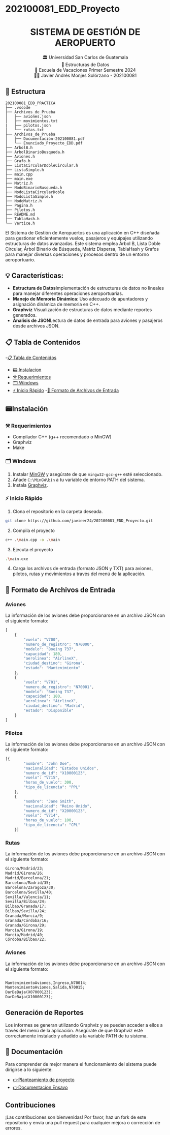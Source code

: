 # 202100081_EDD_Proyecto
# <div align="center"> SISTEMA DE GESTIÓN DE AEROPUERTO </div>
<div align="center"> 🏛 Universidad San Carlos de Guatemala</div>
<div align="center">
📕  Estructuras de Datos
</div>
<div align="center"> 📆 Escuela de Vacaciones Primer Semestre 2024</div>

<div align="center">
🙍‍♂️ Javier Andrés Monjes Solórzano -  202100081
</div>

## 🔨 Estructura
~~~
202100081_EDD_PRACTICA
├── .vscode
├── Archivos_de_Prueba
│   ├── aviones.json
│   ├── movimientos.txt
|   ├── pilotos.json
│   └── rutas.txt
├── Archivos_de_Prueba
│   ├── Documentación-202100081.pdf
│   └── Enunciado_Proyecto_EDD.pdf
├── ArbolB.h
├── ArbolBinarioBusqueda.h
├── Aviones.h
├── Grafo.h
├── ListaCircularDobleCircular.h
├── ListaSimple.h
├── main.cpp
├── main.exe
├── Matriz.h
├── NodoBinarioBusqueda.h
├── NodoListaCircularDoble
├── NodoListaSimple.h
├── NodoMatriz.h
├── Pagina.h
├── Pilotos.h
├── README.md
├── TablaHash.h
└── Vertice.h

~~~
El Sistema de Gestión de Aeropuertos es una aplicación en C++ diseñada para gestionar eficientemente vuelos, pasajeros y equipajes utilizando estructuras de datos avanzadas. Este sistema emplea Árbol B, Lista Doble Circular, Árbol Binario de Búsqueda, Matriz Dispersa, TablaHash y Grafos para manejar diversas operaciones y procesos dentro de un entorno aeroportuario.


## 💡 Características:
- **Estructura de Datos**Implementación de estructuras de datos no lineales para manejar diferentes operaciones aeroportuarias.
- **Manejo de Memoria Dinámica**: Uso adecuado de apuntadores y asignación dinámica de memoria en C++.
- **Graphviz** Visualización de estructuras de datos mediante reportes generados.
- **Ánalisis de JSON**Lectura de datos de entrada para aviones y pasajeros desde archivos JSON.

## 📋 Tabla de Contenidos
-[📋 Tabla de Contenidos](#-tabla-de-contenidos)
- [📟 Instalacion](#-instalacion)
- [⚒ Requerimientos](#-requerimientos)
- [🗂 Windows](#-windows)
- [⚡ Inicio Rápido](#-inicio-rápido)
-[📁 Formato de Archivos de Entrada](-formato-de-archivos-de-entrada)


## 📟Instalación 
 ### ⚒  Requerimientos
- Compilador C++ (g++ recomendado o MinGW)
- Graphviz
- Make


### 🗂 Windows
1. Instalar [MinGW](https://sourceforge.net/projects/mingw/) y asegúrate de que `mingw32-gcc-g++` esté seleccionado.
2. Añade `C:\MinGW\bin` a tu variable de entorno PATH del sistema.
3. Instala [Graphviz](https://graphviz.org/download/).

### ⚡ Inicio Rápido
1. Clona el repositorio en la carpeta deseada.
```sh
git clone https://github.com/javieer24/202100081_EDD_Proyecto.git
```
2. Compila el proyecto
```sh
c++ .\main.cpp -o .\main
```

3. Ejecuta el proyecto 
```sh
.\main.exe
```

4. Carga los archivos de entrada (formato JSON y TXT) para aviones, pilotos, rutas y movimientos a través del menú de la aplicación.
   
## 📁 Formato de Archivos de Entrada

### Aviones
La información de los aviones debe proporcionarse en un archivo JSON con el siguiente formato:
``` js
[
    {
        "vuelo": "V700",
        "numero_de_registro": "N70000",
        "modelo": "Boeing 737",
        "capacidad": 180,
        "aerolinea": "AirlineX",
        "ciudad_destino": "Girona",
        "estado": "Mantenimiento"
    },
    {
        "vuelo": "V701",
        "numero_de_registro": "N70001",
        "modelo": "Boeing 737",
        "capacidad": 180,
        "aerolinea": "AirlineX",
        "ciudad_destino": "Madrid",
        "estado": "Disponible"
    }
]
```
### Pilotos
La información de los aviones debe proporcionarse en un archivo JSON con el siguiente formato:
``` js
[{
        "nombre": "John Doe",
        "nacionalidad": "Estados Unidos",
        "numero_de_id": "X10000123",
        "vuelo": "V715",
        "horas_de_vuelo": 300,
        "tipo_de_licencia": "PPL"
    },
    {
        "nombre": "Jane Smith",
        "nacionalidad": "Reino Unido",
        "numero_de_id": "X20000123",
        "vuelo": "V714",
        "horas_de_vuelo": 100,
        "tipo_de_licencia": "CPL"
    }]
```
### Rutas
La información de los aviones debe proporcionarse en un archivo JSON con el siguiente formato:
``` txt
Girona/Madrid/23;
Madrid/Girona/26;
Madrid/Barcelona/21;
Barcelona/Madrid/35;
Barcelona/Zaragoza/30;
Barcelona/Sevilla/40;
Sevilla/Valencia/11;
Sevilla/Bilbao/24;
Bilbao/Granada/17;
Bilbao/Sevilla/24;
Granada/Murcia/9;
Granada/Córdoba/16;
Granada/Girona/29;
Murcia/Girona/19;
Murcia/Madrid/40;
Córdoba/Bilbao/22;
```
### Aviones
La información de los aviones debe proporcionarse en un archivo JSON con el siguiente formato:
``` txt

MantenimientoAviones,Ingreso,N70014;
MantenimientoAviones,Salida,N70015;
DarDeBaja(X07000123);
DarDeBaja(X10000123);

```
## Generación de Reportes
Los informes se generan utilizando Graphviz y se pueden acceder a ellos a través del menú de la aplicación. Asegúrate de que Graphviz esté correctamente instalado y añadido a la variable PATH de tu sistema.


## 📖 Documentación
Para comprender de mejor manera el funcionamiento del sistema puede dirigirse a lo siguiente:
    <ul>
       <li><a href="https://github.com/javieer24/202100081_EDD_Proyecto/blob/main/Documentaci%C3%B3n/Enunciado_Proyecto_EDD.pdf" target="_blank">:point_right:Planteamiento de proyecto</a></li>
        <li><a href="https://github.com/javieer24/202100081_EDD_Proyecto/blob/main/Documentaci%C3%B3n/Documentaci%C3%B3n-202100081.pdf" target="_blank">:point_right:Documentacion Ensayo</a></li>
    </ul>

## Contribuciones
¡Las contribuciones son bienvenidas! Por favor, haz un fork de este repositorio y envía una pull request para cualquier mejora o corrección de errores.